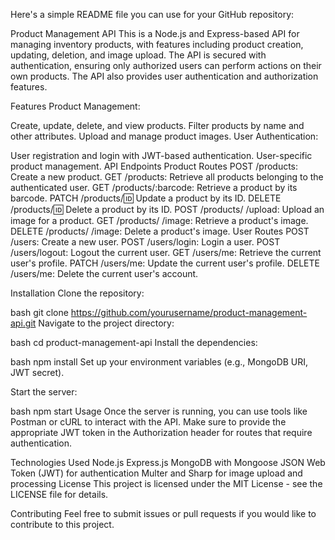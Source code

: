 
Here's a simple README file you can use for your GitHub repository:

Product Management API
This is a Node.js and Express-based API for managing inventory products, with features including product creation, updating, deletion, and image upload. The API is secured with authentication, ensuring only authorized users can perform actions on their own products. The API also provides user authentication and authorization features.

Features
Product Management:

Create, update, delete, and view products.
Filter products by name and other attributes.
Upload and manage product images.
User Authentication:

User registration and login with JWT-based authentication.
User-specific product management.
API Endpoints
Product Routes
POST /products: Create a new product.
GET /products: Retrieve all products belonging to the authenticated user.
GET /products/:barcode: Retrieve a product by its barcode.
PATCH /products/:id: Update a product by its ID.
DELETE /products/:id: Delete a product by its ID.
POST /products/
/upload: Upload an image for a product.
GET /products/
/image: Retrieve a product's image.
DELETE /products/
/image: Delete a product's image.
User Routes
POST /users: Create a new user.
POST /users/login: Login a user.
POST /users/logout: Logout the current user.
GET /users/me: Retrieve the current user's profile.
PATCH /users/me: Update the current user's profile.
DELETE /users/me: Delete the current user's account.

Installation
Clone the repository:

bash
git clone https://github.com/yourusername/product-management-api.git
Navigate to the project directory:

bash
cd product-management-api
Install the dependencies:

bash
npm install
Set up your environment variables (e.g., MongoDB URI, JWT secret).

Start the server:

bash
npm start
Usage
Once the server is running, you can use tools like Postman or cURL to interact with the API. Make sure to provide the appropriate JWT token in the Authorization header for routes that require authentication.

Technologies Used
Node.js
Express.js
MongoDB with Mongoose
JSON Web Token (JWT) for authentication
Multer and Sharp for image upload and processing
License
This project is licensed under the MIT License - see the LICENSE file for details.

Contributing
Feel free to submit issues or pull requests if you would like to contribute to this project.
